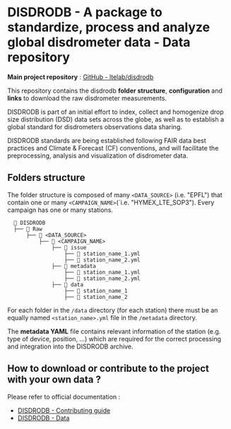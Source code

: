 # DISDRODB - A package to standardize, process and analyze global disdrometer data - Data repository

**Main project repository** : [GitHub - ltelab/disdrodb](https://github.com/ltelab/disdrodb)

This repository contains the disdrodb **folder structure**, **configuration** and **links** to download the raw disdrometer measurements.

DISDRODB is part of an initial effort to index, collect and homogenize drop size distribution (DSD) data sets across the globe, as well as to establish a global standard for disdrometers observations data sharing.

DISDRODB standards are being established following FAIR data best practices and Climate & Forecast (CF) conventions, and will facilitate the preprocessing, analysis and visualization of disdrometer data.


## Folders structure

The folder structure is composed of many `<DATA_SOURCE>` (i.e. "EPFL") that contain one or many `<CAMPAIGN_NAME>`(`i.e. "HYMEX_LTE_SOP3").
Every campaign has one or many stations.

```
  📁 DISDRODB
  ├── 📁 Raw
      ├── 📁 <DATA_SOURCE>
          ├── 📁 <CAMPAIGN_NAME>
              ├── 📁 issue
                  ├── 📜 station_name_1.yml
                  ├── 📜 station_name_2.yml
              ├── 📁 metadata
                  ├── 📜 station_name_1.yml
                  ├── 📜 station_name_2.yml  
              ├── 📁 data
                  ├── 📁 station_name_1
                  ├── 📁 station_name_2 
```

For each folder in the `/data` directory (for each station) there must be an equally named `<station_name>.yml` file in the `/metadata` directory.

The **metadata YAML** file contains relevant information of the station (e.g. type of device, position, …) which are required for the correct processing and integration into the DISDRODB archive.


## How to download or contribute to the project with your own data ?


Please refer to official documentation : 
* [DISDRODB - Contributing guide](https://disdrodb.readthedocs.io/en/latest/contributors_guidelines.html)
* [DISDRODB - Data](https://disdrodb.readthedocs.io/en/latest/data.html)

